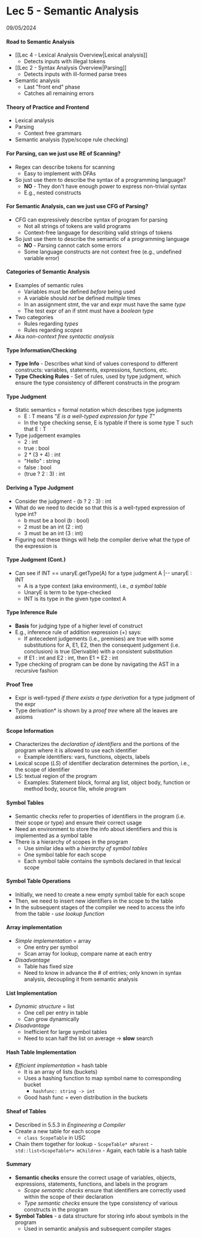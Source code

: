 # Lec 5 -  Semantic Analysis
09/05/2024

#### Road to Semantic Analysis
- [[Lec 4 - Lexical Analysis Overview|Lexical analysis]]
	- Detects inputs with illegal tokens
- [[Lec 2 - Syntax Analysis Overview|Parsing]]
	- Detects inputs with ill-formed parse trees
- Semantic analysis
	- Last "front end" phase
	- Catches all remaining errors

#### Theory of Practice and Frontend
- Lexical analysis
- Parsing
	- Context free grammars
- Semantic analysis (type/scope rule checking)

#### For Parsing, can we just use RE of Scanning?
- Regex can describe tokens for scanning
	- Easy to implement with DFAs
- So just use them to describe the syntax of a programming language?
	- **NO** - They don't have enough power to express non-trivial syntax
	- E.g., nested constructs
#### For Semantic Analysis, can we just use CFG of Parsing?
- CFG can expressively describe syntax of program for parsing
	- Not all strings of tokens are valid programs
	- Context-free language for describing valid strings of tokens
- So just use them to describe the semantic of a programming language
	- **NO** - Parsing cannot catch some errors
	- Some language constructs are not context free (e.g., undefined variable error)

#### Categories of Semantic Analysis
- Examples of semantic rules
	- Variables must be defined *before* being used
	- A variable should *not* be defined *multiple* times
	- In an assignment stmt, the var and expr must have the same *type*
	- The test expr of an if stmt must have a *boolean type*
- Two categories
	- Rules regarding *types*
	- Rules regarding *scopes*
- Aka *non-context free syntactic analysis*

#### Type Information/Checking
- **Type Info** - Describes what kind of values correspond to different constructs: variables, statements, expressions, functions, etc.
- **Type Checking Rules** - Set of rules, used by type judgment, which ensure the type consistency of different constructs in the program

#### Type Judgment
- Static semantics = formal notation which describes type judgments
	- E : T means "*E is a well-typed expression for type T*"
	- In the type checking sense, E is typable if there is some type T such that E : T
- Type judgement examples
	- 2 : int
	- true : bool
	- 2 * (3 + 4) : int
	- "Hello" : string
	- false : bool
	- (true ? 2 : 3) : int

#### Deriving a Type Judgment 
- Consider the judgment - (b ? 2 : 3) : int
- What do we need to decide so that this is a well-typed expression of type int?
	- b must be a bool (b : bool)
	- 2 must be an int (2 : int)
	- 3 must be an int (3 : int)
- Figuring out these things will help the compiler derive what the type of the expression is

#### Type Judgment (Cont.)
- Can see if INT == unaryE.getType(A) for a type judgment A |-- unaryE : INT
	- A is a type context (aka environment), i.e., *a symbol table*
	- UnaryE is term to be type-checked
	- INT is its type in the given type context A

#### Type Inference Rule
- **Basis** for judging type of a higher level of construct
- E.g., inference rule of addition expression (+) says:
	- If antecedent judgements (i.e., premises) are true with some substitutions for A, E1, E2, then the consequent judgement (i.e. conclusion) is true (Derivable) with a consistent substitution
	- If E1 : int and E2 : int, then E1 + E2 : int
- Type checking of program can be done by navigating the AST in a recursive fashion

#### Proof Tree
- Expr is well-typed *if there exists a type derivation* for a type judgment of the expr
- Type derivation* is shown by a *proof tree* where all the leaves are axioms

#### Scope Information
- Characterizes the *declaration of identifiers* and the portions of the program where it is allowed to use each identifier
	- Example identifiers: vars, functions, objects, labels
- Lexical scope (*LS*) of identifier declaration determines the portion, i.e., the scope of identifier
- LS: textual region of the program
	- Examples: Statement block, formal arg list, object body, function or method body, source file, whole program

#### Symbol Tables
- Semantic checks refer to properties of identifiers in the program (i.e. their scope or type) and ensure their correct usage
- Need an environment to store the info about identifiers and this is implemented as a symbol table
- There is a hierarchy of scopes in the program
	- Use similar idea with a *hierarchy of symbol tables*
	- One symbol table for each scope
	- Each symbol table contains the symbols declared in that lexical scope

#### Symbol Table Operations
- Initially, we need to create a new empty symbol table for each scope
- Then, we need to insert new identifiers in the scope to the table
- In the subsequent stages of the compiler we need to access the info from the table - *use lookup function*

#### Array implementation
- *Simple implementation* = array
	- One entry per symbol
	- Scan array for lookup, compare name at each entry
- *Disadvantage*
	- Table has fixed size
	- Need to know in advance the # of entries; only known in syntax analysis, decoupling it from semantic analysis

#### List Implementation
- *Dynamic structure* = list
	- One cell per entry in table
	- Can grow dynamically
- *Disadvantage*
	- Inefficient for large symbol tables
	- Need to scan half the list on average -> **slow** search

#### Hash Table Implementation
- *Efficient implementation* = hash table
	- It is an array of lists (buckets)
	- Uses a hashing function to map symbol name to corresponding bucket
		- `hashfunc: string -> int`
	- Good hash func = even distribution in the buckets

#### Sheaf of Tables
- Described in 5.5.3 in *Engineering a Compiler*
- Create a new table for each scope 
	- `class ScopeTable` in USC
- Chain them together for lookup
		- `ScopeTable* mParent`
		- `std::list<ScopeTable*> mChildren`
		- Again, each table is a hash table

#### Summary
- **Semantic checks** ensure the correct usage of variables, objects, expressions, statements, functions, and labels in the program
	- *Scope semantic checks* ensure that identifiers are correctly used within the scope of their declaration
	- *Type semantic checks* ensure the type consistency of various constructs in the program
- **Symbol Tables** - a data structure for storing info about symbols in the program
	- Used in semantic analysis and subsequent compiler stages